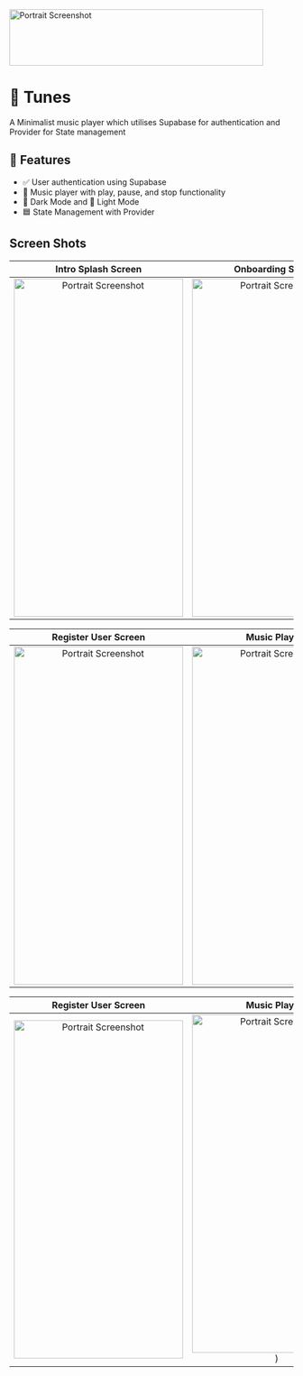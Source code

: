 <img src="https://github.com/user-attachments/assets/f51758bb-5896-4277-a2ed-f1c9652569e9" alt="Portrait Screenshot" width="450" height="100"/>

# 📱 Tunes 

A Minimalist music player which utilises Supabase for authentication and Provider for State management

## 🚀 Features

- ✅ User authentication using Supabase
- 🎵 Music player with play, pause, and stop functionality
- 🌙 Dark Mode and 🔆 Light Mode
- 🟦 State Management with Provider

## Screen Shots

| Intro Splash Screen | Onboarding Screen| Login User Screen |
|:-----------:|:------------:|:---------------:|
| <img src="https://github.com/user-attachments/assets/4cd6fa32-1c5e-40ec-8eee-912b5940a401" alt="Portrait Screenshot" width="300" height="600"/> | <img src="https://github.com/user-attachments/assets/ae1bc764-4618-42f5-9ed1-381c76b6a1f8" alt="Portrait Screenshot" width="300" height="600"/> | <img src="https://github.com/user-attachments/assets/3448631e-683a-47b6-bca8-22a93a658d62" alt="Portrait Screenshot" width="300" height="600"/> |

| Register User Screen | Music Playlist | Now Playing Screen |
|:-----------:|:------------:|:---------------:|
| <img src="https://github.com/user-attachments/assets/e284daf5-e700-4fa9-9d5e-5ada70a47f0d" alt="Portrait Screenshot" width="300" height="600"/> | <img src="https://github.com/user-attachments/assets/aaddddc8-adff-406f-b02d-c5abd7f21423" alt="Portrait Screenshot" width="300" height="600"/> | <img src="https://github.com/user-attachments/assets/d9ae0525-033a-47d9-b413-b0ea7c83f14a" alt="Portrait Screenshot" width="300" height="600"/> |

| Register User Screen | Music Playlist |
|:-----------:|:------------:|
| <img src="https://github.com/user-attachments/assets/049579e3-89be-4172-8bd8-ba970ac87887" alt="Portrait Screenshot" width="300" height="600"/> | <img src="https://github.com/user-attachments/assets/775e1f20-0a42-4295-9629-faef75323c5f" alt="Portrait Screenshot" width="300" height="600"/>) | 




